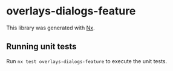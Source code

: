 # overlays-dialogs-feature

This library was generated with [Nx](https://nx.dev).


## Running unit tests

Run `nx test overlays-dialogs-feature` to execute the unit tests.

